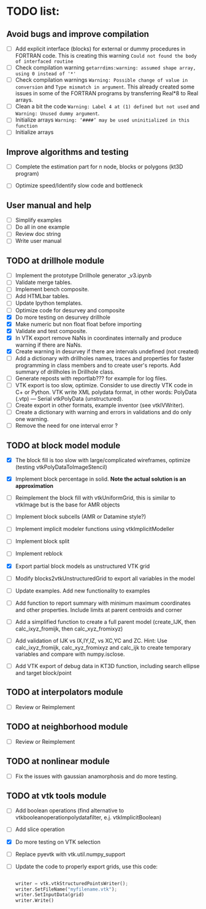 TODO list:  
=====

Avoid bugs and improve compilation
----
- [ ] Add explicit interface (blocks) for external or dummy procedures in FORTRAN code.  This is creating this warning ``Could not found the body of interfaced routine``
- [ ] Check compilation warning ``getarrdims:warning: assumed shape array, using 0 instead of '*'``
- [ ] Check compilation warnings ``Warning: Possible change of value in conversion`` and ``Type mismatch in argument``. This already created some issues in some of the FORTRAN programs by transferring Real*8 to Real arrays.
- [ ] Clean a bit the code ``Warning: Label 4 at (1) defined but not used`` and  ``Warning: Unused dummy argument``.
- [ ] Initialize arrays ``Warning: ‘####’ may be used uninitialized in this function``
- [ ] Initialize arrays

Improve algorithms and testing
----
- [ ] Complete the estimation part for n node, blocks or polygons (kt3D program)
- [ ] Optimize speed/Identify slow code and bottleneck 


User manual and help
----
- [ ] Simplify examples
- [ ] Do all in one example
- [ ] Review doc string
- [ ] Write user manual

TODO at drillhole module 
----
- [ ] Implement the prototype Drillhole generator _v3.ipynb
- [ ] Validate merge tables.
- [ ] Implement bench composite.
- [ ] Add HTMLbar tables.
- [ ] Update Ipython templates.
- [ ] Optimize code for desurvey and composite
- [x] Do more testing on desurvey drillhole
- [x] Make numeric but non float float before importing
- [x] Validate and test composite.
- [x] In VTK export remove NaNs in coordinates internally and produce warning if there are NaNs.
- [x] Create warning in desurvey if there are intervals undefined (not created)
- [ ] Add a dictionary with drillholes names, traces and properties for faster programming in class members and to create user's reports. Add summary of drillholes in Drillhole class.
- [ ] Generate reposts with reportlab??? for example for log files. 
- [ ] VTK export is too slow, optimize. Consider to use directly VTK code in C+ or Python. VTK write XML polydata format, in other words: PolyData (.vtp) — Serial vtkPolyData (unstructured).
- [ ] Create export in other formats, example inventor (see vtkIVWriter).
- [ ] Create a dictionary with warning and errors in validations and do only one warning. 
- [ ] Remove the need for one interval error ?

TODO at block model module 
----
- [x] The block fill is too slow with large/complicated wireframes, optimize (testing vtkPolyDataToImageStencil)
- [x] Implement block percentage in solid. **Note the actual solution is an approximation** 
- [ ] Reimplement the block fill with vtkUniformGrid, this is similar to vtkImage but is the base for AMR objects 
- [ ] Implement block subcells (AMR or Datamine style?)
- [ ] Implement implicit modeler functions using vtkImplicitModeller
- [ ] Implement block split
- [ ] Implement reblock
- [x] Export partial block models as unstructured VTK grid
- [ ] Modify blocks2vtkUnstructuredGrid to export all variables in the model  
- [ ] Update examples. Add new functionality to examples 
- [ ] Add function to report summary with minimum maximum coordinates and other properties. Include limits at parent centroids and corner
- [ ] Add a simplified function to create a full parent model (create_IJK, then calc_ixyz_fromijk, then calc_xyz_fromixyz) 
- [ ] Add validation of IJK vs IX,IY,IZ, vs XC,YC and ZC. Hint: Use calc_ixyz_fromijk, calc_xyz_fromixyz and calc_ijk to create temporary variables and compare with numpy.isclose.
- [ ] Add VTK export of debug data in KT3D function, including search ellipse and target block/point


TODO at interpolators module 
----
- [ ] Review or Reimplement 

TODO at neighborhood module 
----
- [ ] Review or Reimplement 


TODO at nonlinear module 
----
- [ ] Fix the issues with gaussian anamorphosis and do more testing. 

TODO at vtk tools module 
----
- [ ] Add boolean operations (find alternative to vtkbooleanoperationpolydatafilter, e.j. vtkImplicitBoolean)
- [ ] Add slice operation
- [x] Do more testing on VTK selection
- [ ] Replace pyevtk with vtk.util.numpy_support
- [ ] Update the code to properly export grids, use this code:

    ``` python

    writer = vtk.vtkStructuredPointsWriter();
    writer.SetFileName("myfilename.vtk");
    writer.SetInputData(grid)
    writer.Write()

    ```
